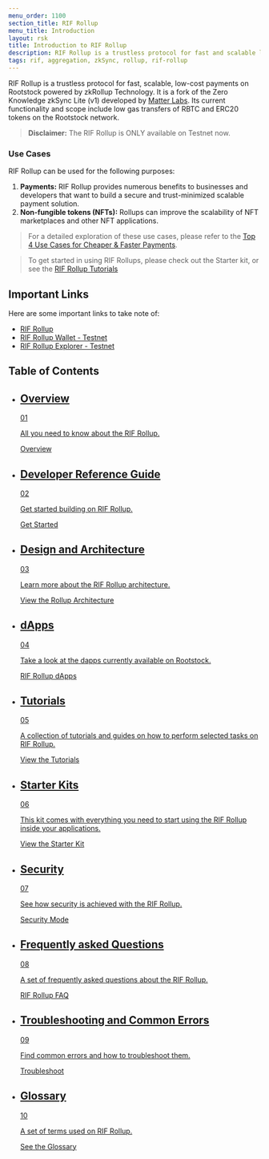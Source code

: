 ```yaml
---
menu_order: 1100
section_title: RIF Rollup
menu_title: Introduction
layout: rsk
title: Introduction to RIF Rollup
description: RIF Rollup is a trustless protocol for fast and scalable low-cost payments on Rootstock powered by zkRollup Technology.
tags: rif, aggregation, zkSync, rollup, rif-rollup
---
```


RIF Rollup is a trustless protocol for fast, scalable, low-cost payments on Rootstock powered by zkRollup Technology. It is a fork of the Zero Knowledge zkSync Lite (v1) developed by [Matter Labs](https://matter-labs.io/). Its current functionality and scope include low gas transfers of RBTC and ERC20 tokens on the Rootstock network.
> **Disclaimer:** The RIF Rollup is ONLY available on Testnet now.

### Use Cases

RIF Rollup can be used for the following purposes:
1. **Payments:** RIF Rollup provides numerous benefits to businesses and developers that want to build a secure and trust-minimized scalable payment solution.
2. **Non-fungible tokens (NFTs):** Rollups can improve the scalability of NFT marketplaces and other NFT applications.

> For a detailed exploration of these use cases, please refer to the [Top 4 Use Cases for Cheaper & Faster Payments](https://rif.technology/content-hub/rif-rollup-explained/).

> To get started in using RIF Rollups, please check out the Starter kit, or see the [RIF Rollup Tutorials]( /guides/rif-rollup/)


## Important Links

Here are some important links to take note of:

* [RIF Rollup](https://github.com/rsksmart/rif-rollup)
* [RIF Rollup Wallet - Testnet](https://wallet.testnet.rollup.rif.technology/)
* [RIF Rollup Explorer - Testnet](https://explorer.testnet.rollup.rif.technology/)


## Table of Contents

<div class="features-list">
    <ul id="card-list" class="row">
        <li class="col-xl-6 col-md-6">
        <div class="feature-card">
<div class="content"><a href="/rif/rollup/overview/">
            <div class="content-container">
               <div class="card-title"><h2 class="zg-text-bg">Overview</h2><span class="zg-label ml-1">01</span></div> 
                <p class="card-desc">All you need to know about the RIF Rollup.</p>
            </div>
            </a><div class="btn-container "><a href="/rif/rollup/overview/">
                </a><a class="green" href="/rif/rollup/overview/">Overview</a>
            </div>
            </div>
        </div>
        </li>
        <li class="col-xl-6 col-md-6">
        <div class="feature-card">
<div class="content"><a href="https://github.com/rsksmart/rif-rollup">
            <div class="content-container">
              <div class="card-title"><h2 class="zg-text-bg bg-yellow">Developer Reference Guide</h2><span class="zg-label ml-1 bg-yellow">02</span></div> 
                <p class="card-desc">Get started building on RIF Rollup.</p>
            </div>
            </a><div class="btn-container"><a href="https://github.com/rsksmart/rif-rollup">
                </a><a class="green" href="https://github.com/rsksmart/rif-rollup/">Get Started</a>
            </div>
            </div>
        </div>
        </li>
        <li class="col-xl-6 col-md-6">
        <div class="feature-card">
<div class="content"><a href="/rif/rollup/learn/">
            <div class="content-container">
               <div class="card-title"><h2 class="zg-text-bg bg-yellow">Design and Architecture</h2><span class="zg-label ml-1 bg-yellow">03</span></div> 
                <p class="card-desc">Learn more about the RIF Rollup architecture.</p>
            </div>
            </a><div class="btn-container"><a href="/rif/rollup/learn/">
                </a><a class="green" href="/rif/rollup/learn/">View the Rollup Architecture</a>
            </div>
            </div>
        </div>
        </li>
        <li class="col-xl-6 col-md-6">
        <div class="feature-card">
<div class="content two-line-title-content"><a href="/rif/rollup/dapps/">
            <div class="content-container">
            <div class="card-title"><h2 class="zg-text-bg bg-purple">dApps</h2><span class="zg-label ml-1 bg-purple">04</span></div>
                <p class="card-desc">Take a look at the dapps currently available on Rootstock.</p>
            </div>
            </a><div class="btn-container"><a href="/rif/rollup/dapps/">
                </a><a class="green" href="/rif/rollup/dapps/">RIF Rollup dApps</a>
            </div>
            </div>
        </div>
        </li>
        <li class="col-xl-6 col-md-6">
        <div class="feature-card">
<div class="content"><a href="/guides/rif-rollup/">
            <div class="content-container">
               <div class="card-title"><h2 class="zg-text-bg bg-pink">Tutorials</h2><span class="zg-label ml-1 bg-pink">05</span></div> 
                <p class="card-desc">A collection of tutorials and guides on how to perform selected tasks on RIF Rollup.</p>
            </div>
            </a><div class="btn-container"><a href="/guides/rif-rollup/">
                </a><a class="green" href="/guides/rif-rollup/">View the Tutorials</a>
            </div>
            </div>
        </div>
        </li>
        <li class="col-xl-6 col-md-6">
        <div class="feature-card">
<div class="content"><a href="/rif/rollup/dev-reference/starter-kit">
            <div class="content-container">
               <div class="card-title"><h2 class="zg-text-bg bg-green">Starter Kits</h2><span class="zg-label ml-1 bg-green">06</span></div> 
                <p class="card-desc">This kit comes with everything you need to start using the RIF Rollup inside your applications.</p>
            </div>
            </a><div class="btn-container"><a href="/rif/rollup/dev-reference/starter-kit">
                </a><a class="green" href="/rif/rollup/dev-reference/starter-kit">View the Starter Kit</a>
            </div>
            </div>
        </div>
        </li>
<li class="col-xl-6 col-md-6">
        <div class="feature-card">
<div class="content"><a href="/rif/rollup/security/">
            <div class="content-container">
               <div class="card-title"><h2 class="zg-text-bg bg-cyan">Security</h2><span class="zg-label ml-1 bg-cyan">07</span></div> 
                <p class="card-desc">See how security is achieved with the RIF Rollup.</p>
            </div>
            </a><div class="btn-container"><a href="/rif/rollup/security/">
                </a><a class="green" href="/rif/rollup/security/">Security Mode</a>
            </div>
            </div>
        </div>
        </li>
        <li class="col-xl-6 col-md-6">
        <div class="feature-card">
<div class="content"><a href="/rif/rollup/faqs/">
            <div class="content-container">
               <div class="card-title"><h2 class="zg-text-bg bg-cyan">Frequently asked Questions</h2><span class="zg-label ml-1 bg-cyan">08</span></div> 
                <p class="card-desc">A set of frequently asked questions about the RIF Rollup.</p>
            </div>
            </a><div class="btn-container"><a href="/rif/rollup/faqs/">
                </a><a class="green" href="/rif/rollup/faqs/">RIF Rollup FAQ</a>
            </div>
            </div>
        </div>
        </li>
        <li class="col-xl-6 col-md-6">
        <div class="feature-card">
<div class="content"><a href="/rif/wallet/dev-reference/troubleshooting/">
            <div class="content-container">
               <div class="card-title"><h2 class="zg-text-bg">Troubleshooting and Common Errors</h2><span class="zg-label ml-1">09</span></div> 
                <p class="card-desc">Find common errors and how to troubleshoot them.</p>
            </div>
            </a><div class="btn-container "><a href="/rif/wallet/dev-reference/troubleshooting/">
                </a><a class="green" href="/rif/wallet/dev-reference/troubleshooting/">Troubleshoot</a>
            </div>
            </div>
        </div>
        </li>
       <li class="col-xl-6 col-md-6">
        <div class="feature-card">
<div class="content"><a href="/rif/rollup/glossary/">
            <div class="content-container">
               <div class="card-title"><h2 class="zg-text-bg bg-cyan">Glossary</h2><span class="zg-label ml-1 bg-cyan">10</span></div> 
                <p class="card-desc">A set of terms used on RIF Rollup.</p>
            </div>
            </a><div class="btn-container"><a href="/rif/rollup/glossary/">
                </a><a class="green" href="/rif/rollup/glossary/">See the Glossary</a>
            </div>
            </div>
        </div>
        </li>
       </ul>
</div> 
 